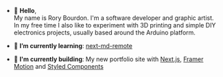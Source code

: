 - 👋 **Hello**,   
My name is Rory Bourdon. I'm a software developer and graphic artist. In my free time I also like to experiment with 3D printing and simple DIY electronics projects, usually based around the Arduino platform.
   
        
- 🌱 **I’m currently learning**: [next-md-remote](https://github.com/hashicorp/next-mdx-remote)
- :hammer: **I'm currently building**: My new portfolio site with [Next.js](https://github.com/vercel/next.js), [Framer Motion](https://github.com/framer/motion) and [Styled Components](https://github.com/styled-components/styled-components)


